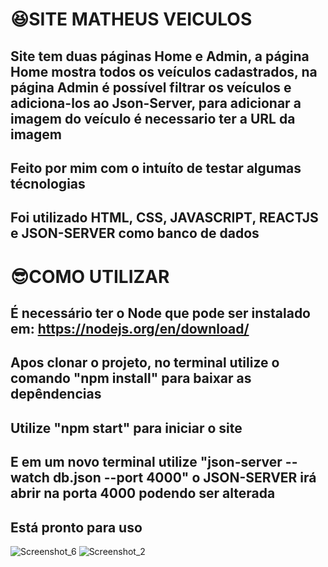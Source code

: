 # 😆SITE MATHEUS VEICULOS

## Site tem duas páginas Home e Admin, a página Home mostra todos os veículos cadastrados, na página Admin é possível filtrar os veículos e adiciona-los ao Json-Server, para adicionar a imagem do veículo é necessario ter a URL da imagem

## Feito por mim com o intuíto de testar algumas técnologias

## Foi utilizado HTML, CSS, JAVASCRIPT, REACTJS e JSON-SERVER como banco de dados

# 😎COMO UTILIZAR
## É necessário ter o Node que pode ser instalado em: https://nodejs.org/en/download/

## Apos clonar o projeto, no terminal utilize o comando "npm install" para baixar as depêndencias
## Utilize "npm start" para iniciar o site
## E em um novo terminal utilize "json-server --watch db.json --port 4000" o JSON-SERVER irá abrir na porta 4000 podendo ser alterada
## Está pronto para uso

![Screenshot_6](https://user-images.githubusercontent.com/96322427/171960315-20709f33-20fa-4b4f-b09b-2b3b8b38fb16.png)
![Screenshot_2](https://user-images.githubusercontent.com/96322427/171960342-17e22904-aebd-4f08-b79f-2ec0713cbfc2.png)



